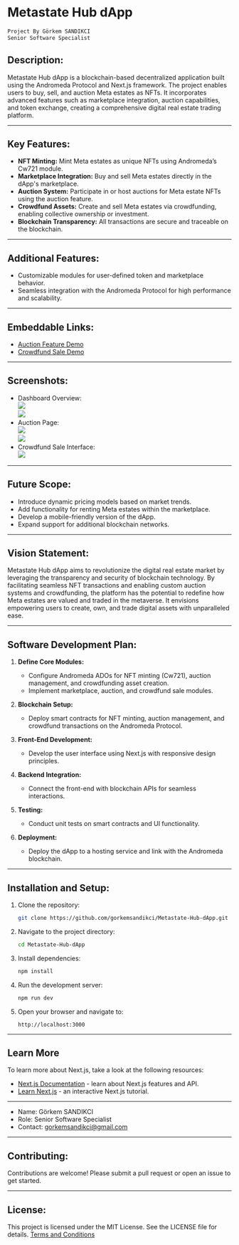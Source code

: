# Metastate Hub dApp

```bash
Project By Görkem SANDIKCI
Senior Software Specialist
```

## **Description:**
Metastate Hub dApp is a blockchain-based decentralized application built using the Andromeda Protocol and Next.js framework. The project enables users to buy, sell, and auction Meta estates as NFTs. It incorporates advanced features such as marketplace integration, auction capabilities, and token exchange, creating a comprehensive digital real estate trading platform.

---

## **Key Features:**
- **NFT Minting:** Mint Meta estates as unique NFTs using Andromeda’s Cw721 module.
- **Marketplace Integration:** Buy and sell Meta estates directly in the dApp's marketplace.
- **Auction System:** Participate in or host auctions for Meta estate NFTs using the auction feature.
- **Crowdfund Assets:** Create and sell Meta estates via crowdfunding, enabling collective ownership or investment.
- **Blockchain Transparency:** All transactions are secure and traceable on the blockchain.

---

## **Additional Features:**
- Customizable modules for user-defined token and marketplace behavior.
- Seamless integration with the Andromeda Protocol for high performance and scalability.

---

## **Embeddable Links:**
- [Auction Feature Demo](https://embeddables.testnet.andromedaprotocol.io/galileo-4/metastate-hub-dapp)
- [Crowdfund Sale Demo](https://embeddables.testnet.andromedaprotocol.io/galileo-4/Luxury-in-Meta-City)

---

## **Screenshots:**
- Dashboard Overview: <br><img src="/screenshots/001-Andromeda.png"/> <br><img src="/screenshots/002-Andromeda.png"/>
- Auction Page: <br><img src="/screenshots/003-Andromeda.png"/> <br><img src="/screenshots/004-Andromeda.png"/>
- Crowdfund Sale Interface: <br><img src="/screenshots/005-Andromeda.png"/>

---

## **Future Scope:**
- Introduce dynamic pricing models based on market trends.
- Add functionality for renting Meta estates within the marketplace.
- Develop a mobile-friendly version of the dApp.
- Expand support for additional blockchain networks.

---

## **Vision Statement:**
Metastate Hub dApp aims to revolutionize the digital real estate market by leveraging the transparency and security of blockchain technology. By facilitating seamless NFT transactions and enabling custom auction systems and crowdfunding, the platform has the potential to redefine how Meta estates are valued and traded in the metaverse. It envisions empowering users to create, own, and trade digital assets with unparalleled ease.

---

## **Software Development Plan:**

1. **Define Core Modules:**
    - Configure Andromeda ADOs for NFT minting (Cw721), auction management, and crowdfunding asset creation.
    - Implement marketplace, auction, and crowdfund sale modules.

2. **Blockchain Setup:**
    - Deploy smart contracts for NFT minting, auction management, and crowdfund transactions on the Andromeda Protocol.

3. **Front-End Development:**
    - Develop the user interface using Next.js with responsive design principles.

4. **Backend Integration:**
    - Connect the front-end with blockchain APIs for seamless interactions.

5. **Testing:**
    - Conduct unit tests on smart contracts and UI functionality.

6. **Deployment:**
    - Deploy the dApp to a hosting service and link with the Andromeda blockchain.

---

## **Installation and Setup:**

1. Clone the repository:
   ```bash
   git clone https://github.com/gorkemsandikci/Metastate-Hub-dApp.git
   ```

2. Navigate to the project directory:
   ```bash
   cd Metastate-Hub-dApp
   ```

3. Install dependencies:
   ```bash
   npm install
   ```

4. Run the development server:
   ```bash
   npm run dev
   ```

5. Open your browser and navigate to:
   ```
   http://localhost:3000
   ```

---

## Learn More

To learn more about Next.js, take a look at the following resources:

- [Next.js Documentation](https://nextjs.org/docs) - learn about Next.js features and API.
- [Learn Next.js](https://nextjs.org/learn) - an interactive Next.js tutorial.

---

- Name: Görkem SANDIKCI
- Role: Senior Software Specialist
- Contact: gorkemsandikci@gmail.com

---

## **Contributing:**
Contributions are welcome! Please submit a pull request or open an issue to get started.

---

## **License:**
This project is licensed under the MIT License. See the LICENSE file for details.
[Terms and Conditions](https://github.com/andromedaprotocol/andromeda-core/blob/development/LICENSE/LICENSE.md)

